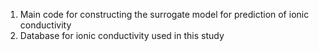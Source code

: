 1. Main code for constructing the surrogate model for prediction of ionic conductivity
2. Database for ionic conductivity used in this study
